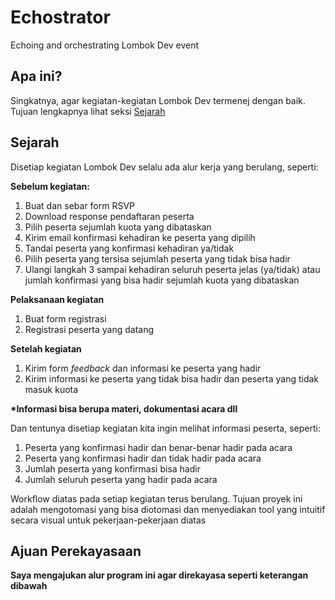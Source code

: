 # Echostrator
Echoing and orchestrating Lombok Dev event

## Apa ini?
Singkatnya, agar kegiatan-kegiatan Lombok Dev termenej dengan baik. Tujuan lengkapnya lihat seksi [Sejarah](./README.md/#sejarah)


## Sejarah
Disetiap kegiatan Lombok Dev selalu ada alur kerja yang berulang, seperti:

**Sebelum kegiatan:**
1. Buat dan sebar form RSVP
2. Download response pendaftaran peserta
3. Pilih peserta sejumlah kuota yang dibataskan
4. Kirim email konfirmasi kehadiran ke peserta yang dipilih
5. Tandai peserta yang konfirmasi kehadiran ya/tidak
6. Pilih peserta yang tersisa sejumlah peserta yang tidak bisa hadir
7. Ulangi langkah 3 sampai kehadiran seluruh peserta jelas (ya/tidak) atau jumlah konfirmasi yang bisa hadir sejumlah kuota yang dibataskan

**Pelaksanaan kegiatan**
1. Buat form registrasi
2. Registrasi peserta yang datang

**Setelah kegiatan**
1. Kirim form _feedback_ dan informasi ke peserta yang hadir
2. Kirim informasi ke peserta yang tidak bisa hadir dan peserta yang tidak masuk kuota

**\*Informasi bisa berupa materi, dokumentasi acara dll**

Dan tentunya disetiap kegiatan kita ingin melihat informasi peserta, seperti:
1. Peserta yang konfirmasi hadir dan benar-benar hadir pada acara
2. Peserta yang konfirmasi hadir dan tidak hadir pada acara
3. Jumlah peserta yang konfirmasi bisa hadir
4. Jumlah seluruh peserta yang hadir pada acara

Workflow diatas pada setiap kegiatan terus berulang. Tujuan proyek ini adalah mengotomasi yang bisa diotomasi dan menyediakan tool yang intuitif secara visual untuk pekerjaan-pekerjaan diatas


## Ajuan Perekayasaan
**Saya mengajukan alur program ini agar direkayasa seperti keterangan dibawah**

<!--TODO tambahkan keterangan alur perekayasaan.

segini dulu deh. yang penting tujuan projeknya sudah dijelaskan. motidur dulu. ngantuk.

Tool ini diharapkan agar _portable_ sebisa mungkin, sehingga akan direyasa dengan ketentuan:

Setiap kegiatan akan memiliki
-->

